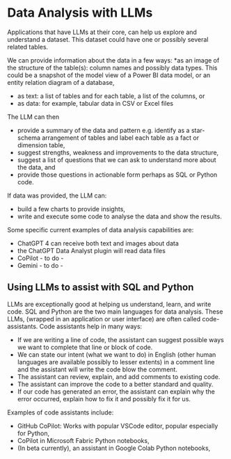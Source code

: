 # Data Analysis with LLMs

Applications that have LLMs at their core, can help us explore and understand a dataset.  This dataset could have one or possibly several related tables. 

We can provide information about the data in a few ways:
*as an image of the structure of the table(s): column names and possibly data types.  This could be a snapshot of the model view of a Power BI data model, or an entity relation diagram of a database,
* as text: a list of tables and for each table, a list of the columns, or
* as data: for example, tabular data in CSV or Excel files

The LLM can then
* provide a summary of the data and pattern e.g. identify as a star-schema arrangement of tables and label each table as a fact or dimension table,
* suggest strengths, weakness and improvements to the data structure,
* suggest a list of questions that we can ask to understand more about the data, and 
* provide those questions in actionable form perhaps as SQL or Python code.

If data was provided, the LLM can:
* build a few charts to provide insights, 
* write and execute some code to analyse the data and show the results.

Some specific current examples of data analysis capabilities are:
* ChatGPT 4 can receive both text and images about data
* the ChatGPT Data Analyst plugin will read data files
* CoPilot  - to do -
* Gemini  - to do -

## Using LLMs to assist with SQL and Python

LLMs are exceptionally good at helping us understand, learn, and write code.  SQL and Python are the two main languages for data analysis.  These LLMs, (wrapped in an application or user interface) are often called code-assistants.
Code assistants help in many ways:
* If we are writing a line of code, the assistant can suggest possible ways we want to complete that line or block of code.
* We can state our intent (what we want to do) in English (other human languages are available possibly to lesser extents) in a comment line and the assistant will write the code blow the comment.
* The assistant can review, explain, and add comments to existing code.
* The assistant can improve the code to a better standard and quality.
* If our code has generated an error, the assistant can explain why the error occurred, explain how to fix it and possibly fix it for us.

Examples of code assistants include:
* GitHub CoPilot:  Works with popular VSCode editor, popular especially for Python,
* CoPilot in Microsoft Fabric Python notebooks,
* (In beta currently), an assistant in Google Colab Python notebooks,
